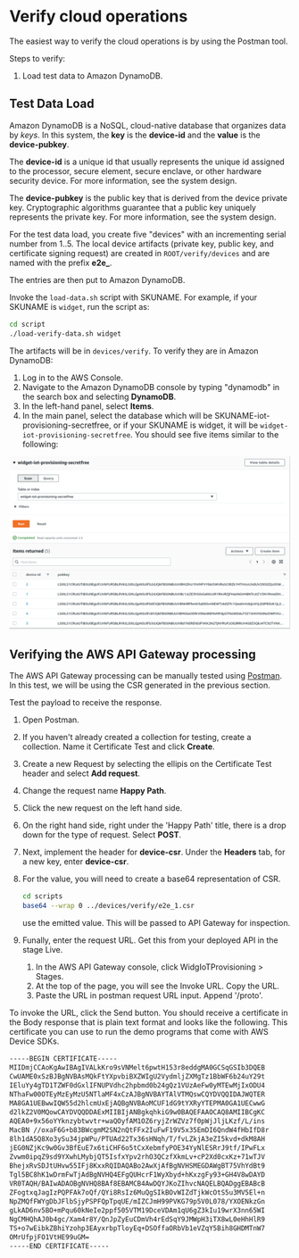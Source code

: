 # Verify cloud operations

The easiest way to verify the cloud operations is by using the Postman
tool.

Steps to verify:

1. Load test data to Amazon DynamoDB.

## Test Data Load

Amazon DynamoDB is a NoSQL, cloud-native database that organizes data
by *keys*. In this system, the **key** is the **device-id** and the
**value** is the **device-pubkey**.

The **device-id** is a unique id that usually represents the unique id
assigned to the processor, secure element, secure enclave, or other
hardware security device.  For more information, see the system design.

The **device-pubkey** is the public key that is derived from the
device private key. Cryptographic algorithms guarantee that a public
key uniquely represents the private key.  For more information, see the
system design.

For the test data load, you create five "devices" with an incrementing
serial number from 1..5.  The local device artifacts (private key,
public key, and certificate signing request) are created in
`ROOT/verify/devices` and are named with the prefix **e2e_**.

The entries are then put to Amazon DynamoDB.

Invoke the `load-data.sh` script with SKUNAME.  For example, if your
SKUNAME is `widget`, run the script as:

```bash
cd script
./load-verify-data.sh widget
```

The artifacts will be in `devices/verify`.  To verify they are in
Amazon DynamoDB:

1. Log in to the AWS Console.
2. Navigate to the Amazon DynamoDB console by typing "dynamodb" in the
   search box and selecting **DynamoDB**.
3. In the left-hand panel, select **Items**.
4. In the main panel, select the database which will be
   SKUNAME-iot-provisioning-secretfree, or if your SKUNAME is widget,
   it will be `widget-iot-provisioning-secretfree`.  You should see
   five items similar to the following:

![dynamo-verify.png](../img/dynamo-verify.png)


## Verifying the AWS API Gateway processing

The AWS API Gateway processing can be manually tested using
[Postman](https://www.getpostman.com/).  In this test, we will be
using the CSR generated in the previous section.

Test the payload to receive the response.

1.  Open Postman.
2.  If you haven't already created a collection for testing, create
    a collection. Name it Certificate Test and click **Create**.
3.  Create a new Request by selecting the ellipis on the Certificate
    Test header and select **Add request**.
4.  Change the request name **Happy Path**.
4.  Click the new request on the left hand side.
5.  On the right hand side, right under the 'Happy Path' title,
    there is a drop down for the type of request. Select **POST**.
6.  Next, implement the header for **device-csr**. Under the
    **Headers** tab, for a new key, enter **device-csr**.
7.  For the value, you will need to create a base64 representation of
    CSR.
    
    ```bash
    cd scripts
    base64 --wrap 0 ../devices/verify/e2e_1.csr
    ```
     use the emitted value.  This will be passed to API Gateway for inspection.

8. Funally, enter the request URL.  Get this from your deployed API in the stage Live.
   1.  In the AWS API Gateway console, click WidgIoTProvisioning > Stages.
   2.  At the top of the page, you will see the Invoke URL.  Copy the URL.
   3.  Paste the URL in postman request URL input.  Append '/proto'.

To invoke the URL, click the Send button.  You should receive a
certificate in the Body response that is plain text format and looks
like the following.  This certificate you can use to run the demo
programs that come with AWS Device SDKs.

```text
-----BEGIN CERTIFICATE-----
MIIDmjCCAoKgAwIBAgIVALkKro9sVNMelt6pwtH153r8eddgMA0GCSqGSIb3DQEB
CwUAME0xSzBJBgNVBAsMQkFtYXpvbiBXZWIgU2VydmljZXMgTz1BbWF6b24uY29t
IEluYy4gTD1TZWF0dGxlIFNUPVdhc2hpbmd0b24gQz1VUzAeFw0yMTEwMjIxODU4
NThaFw00OTEyMzEyMzU5NTlaMF4xCzAJBgNVBAYTAlVTMQswCQYDVQQIDAJWQTER
MA8GA1UEBwwIQW55d2hlcmUxEjAQBgNVBAoMCUF1dG9tYXRyYTEPMA0GA1UECwwG
d2lkZ2V0MQowCAYDVQQDDAExMIIBIjANBgkqhkiG9w0BAQEFAAOCAQ8AMIIBCgKC
AQEA0+9x56oYYknzybtwvtr+waQOyfAM1OZ6ryjZrWZVz7f0pWjJljLKzf/L/ins
MacBN //oxaF6G+b83BWcgmM2SN2nQtFFx2IuFwF19V5x35EmDI6QndW4fHbIfD8r
8lh1dA5Q8Xo3ySu34jpWPu/PTUAd22Tx36sHNqh/T/fvLZkjA3eZI5kvd+dkM8AH
jEG0NZjKc9w0Gv3BfEuE7x6tiCHF6o5tCxXebmfyPOE34YyNlESRrJ9tf/IPwFLx
Zvwm0ipqZ9sd9YXwhLMybjQT5IsfxYpv2rhO3QCzfXkmLv+cP2Xd0cxKz+71wTJV
BhejxRvSDJtUHvw55IFj8KxxRQIDAQABo2AwXjAfBgNVHSMEGDAWgBT75VhYdBt9
Tgl5BC8hK1wDrmFwTjAdBgNVHQ4EFgQUHcrF1WyXbyd+hKxzgFy93+GH4V8wDAYD
VR0TAQH/BAIwADAOBgNVHQ8BAf8EBAMCB4AwDQYJKoZIhvcNAQELBQADggEBABcB
ZFogtxqJagIzPQPFAk7oQf/QYi8RsIz6MuQgSIkBOvWIZdTjkWcOtS5u3MV5El+n
NpZMQfFWYgDbJFlbSjyPSPFQpTpqUE/mIZCJmH99PVKG79p5V0L078/YXOENkzGn
gLkAD6nv5BO+mPqu60kNeIe2ppf505VTM19DceVDAm1qU6gZ3kIu19wrX3nn65WI
NgCMHQhAJ0b4gc/Xam4r8Y/QnJpZyEuCDmVh4rEdSqY9JMWpH3iTX8wL0eHhHlR9
TS+o7wEibkZBhiYzohp3EAyxrbpTloyEq+DSOffaORbVb1eVZqY5Bih8GHDMTnW7
OMrUfpjFO1VtHE99uGM=
-----END CERTIFICATE-----
```



